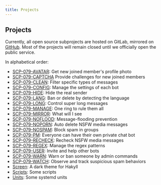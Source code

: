 ```yaml
---
title: Projects
---
```


## Projects

Currently, all open source subprojects are hosted on GitLab, mirrored on [GitHub](https://github.com/scp-079). Most of the projects will remain closed until we officially open the public service.

In alphabetical order:

- [SCP-079-AVATAR](https://github.com/scp-079/scp-079-avatar): 
Get new joined member's profile photo
- [SCP-079-CAPTCHA](https://github.com/scp-079/scp-079-captcha)
Provide challenges for new joined members
- [SCP-079-CLEAN](): 
Filter specific types of messages
- [SCP-079-CONFIG](https://github.com/scp-079/scp-079-config): 
Manage the settings of each bot
- [SCP-079-HIDE](https://github.com/scp-079/scp-079-hide): 
Hide the real sender
- [SCP-079-LANG](https://github.com/scp-079/scp-079-lang): 
Ban or delete by detecting the language
- [SCP-079-LONG](https://github.com/scp-079/scp-079-long): 
Control super long messages
- [SCP-079-MANAGE](https://github.com/scp-079/scp-079-manage): 
One ring to rule them all
- [SCP-079-MIRROR](https://github.com/scp-079/scp-079-mirror): 
What will I see
- [SCP-079-NOFLOOD](https://github.com/scp-079/scp-079-noflood): 
Message-flooding prevention
- [SCP-079-NOPORN](https://github.com/scp-079/scp-079-noporn): 
Auto delete NSFW media messages
- [SCP-079-NOSPAM](https://github.com/scp-079/scp-079-nospam): 
Block spam in groups
- [SCP-079-PM](https://github.com/scp-079/scp-079-pm): 
Everyone can have their own private chat bot
- [SCP-079-RECHECK](https://github.com/scp-079/scp-079-recheck): 
Recheck NSFW media messages
- [SCP-079-REGEX](https://github.com/scp-079/scp-079-regex): 
Manage the regex patterns
- [SCP-079-USER](https://github.com/scp-079/scp-079-user): 
Invite and help other bots
- [SCP-079-WARN](https://github.com/scp-079/scp-079-warn): 
Warn or ban someone by admin commands
- [SCP-079-WATCH](https://github.com/scp-079/scp-079-watch): 
Observe and track suspicious spam behaviors
- [Screen](https://github.com/scp-079/screen): 
A dark theme for Hakyll
- [Scripts](https://github.com/scp-079/scripts): 
Some scripts
- [Units](https://github.com/scp-079/units): 
Some systemd units

<audio src="/audio/page/projects.ogg" autoplay></audio>
